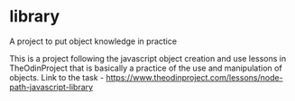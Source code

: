 # library

A project to put object knowledge in practice

This is a project following the javascript object creation and use lessons in TheOdinProject that is basically a practice of the use and manipulation of objects.
Link to the task - https://www.theodinproject.com/lessons/node-path-javascript-library
